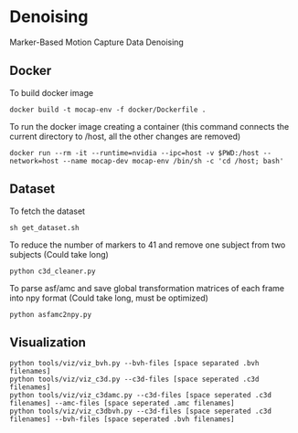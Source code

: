 # Denoising
Marker-Based Motion Capture Data Denoising


## Docker

To build docker image
```
docker build -t mocap-env -f docker/Dockerfile .
```

To run the docker image creating a container (this command connects the current directory to /host, all the other changes are removed)
```
docker run --rm -it --runtime=nvidia --ipc=host -v $PWD:/host --network=host --name mocap-dev mocap-env /bin/sh -c 'cd /host; bash'
```

## Dataset

To fetch the dataset
```
sh get_dataset.sh
```

To reduce the number of markers to 41 and remove one subject from two subjects (Could take long)
```
python c3d_cleaner.py
```

To parse asf/amc and save global transformation matrices of each frame into npy format (Could take long, must be optimized)
```
python asfamc2npy.py
```

## Visualization
```
python tools/viz/viz_bvh.py --bvh-files [space separated .bvh filenames]
python tools/viz/viz_c3d.py --c3d-files [space seperated .c3d filenames]
python tools/viz/viz_c3damc.py --c3d-files [space seperated .c3d filenames] --amc-files [space seperated .amc filenames]
python tools/viz/viz_c3dbvh.py --c3d-files [space seperated .c3d filenames] --bvh-files [space seperated .bvh filenames]
```
